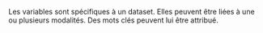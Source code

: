 Les variables sont spécifiques à un dataset. 
Elles peuvent être liées à une ou plusieurs modalités. 
Des mots clés peuvent lui être attribué.